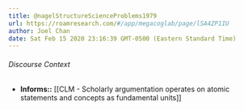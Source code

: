 ```yaml
---
title: @nagelStructureScienceProblems1979
url: https://roamresearch.com/#/app/megacoglab/page/lSA4ZP1IU
author: Joel Chan
date: Sat Feb 15 2020 23:16:39 GMT-0500 (Eastern Standard Time)
---
```




###### Discourse Context

- **Informs::** [[CLM - Scholarly argumentation operates on atomic statements and concepts as fundamental units]]

